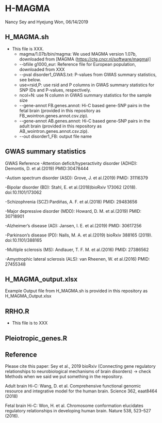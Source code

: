 # H-MAGMA
Nancy Sey and Hyejung Won, 06/14/2019

## H_MAGMA.sh
* This file is XXX. 
   - magma/1.07b/bin/magma: We used MAGMA version 1.07b, downloaded from [MAGMA (https://ctg.cncr.nl/software/magma)]
   - --bfiile g1000_eur: Reference file for European population, downloaded from XXX 
   - --pval disorder1_GWAS.txt: P-values from GWAS summary statistics, see below. 
   - use=rsid,P: use rsid and P columns in GWAS summary statistics for SNP IDs and P-values, respectively.
   - ncol=N: use N column in GWAS summary statistics for the sample size
   - --gene-annot FB.genes.annot: Hi-C based gene-SNP pairs in the fetal brain (provided in this repository as    FB_wointron.genes.annot.csv.zip).
   - --gene-annot AB.genes.annot: Hi-C based gene-SNP pairs in the adult brain (provided in this repository as AB_wointron.genes.annot.csv.zip).
   - --out disorder1_FB: output file name

## GWAS summary statistics
GWAS	Reference
-Attention deficit/hyperactivity disorder (ADHD): Demontis, D. et al.(2019) PMID:30478444	

-Autism spectrum disorder (ASD): Grove, J. et al.(2019) PMID: 31116379 

-Bipolar disorder (BD): Stahl, E. et al.(2018)bioRxiv 173062 (2018). doi:10.1101/173062

-Schizophrenia (SCZ):Pardiñas, A. F. et al.(2018) PMID: 29483656 

-Major depressive disorder (MDD): Howard, D. M. et al.(2019) PMID: 30718901 

-Alzheimer’s disease (AD): Jansen, I. E. et al.(2019) PMID: 30617256

-Parkinson’s disease (PD): Nalls, M. A. et al.(2019) bioRxiv 388165 (2019). doi:10.1101/388165

-Multiple sclerosis (MS): Andlauer, T. F. M. et al.(2016) PMID: 27386562

-Amyotrophic lateral sclerosis (ALS): van Rheenen, W. et al.(2016) PMID: 27455348	



## H_MAGMA_output.xlsx 
Example Output file from H_MAGMA.sh is provided in this repository as H_MAGMA_Output.xlsx

## RRHO.R
* This file is to XXX

## Pleiotropic_genes.R


## Reference
Please cite this paper: Sey et al., 2019 bioRxiv (Connecting gene regulatory relationships to neurobiological mechanisms of brain disorders) -> check Methods when we said we put something in the repository. 

Adult brain Hi-C: Wang, D. et al. Comprehensive functional genomic resource and integrative model for the human brain. Science 362, eaat8464 (2018)

Fetal brain Hi-C: Won, H. et al. Chromosome conformation elucidates regulatory relationships in developing human brain. Nature 538, 523–527 (2016).





